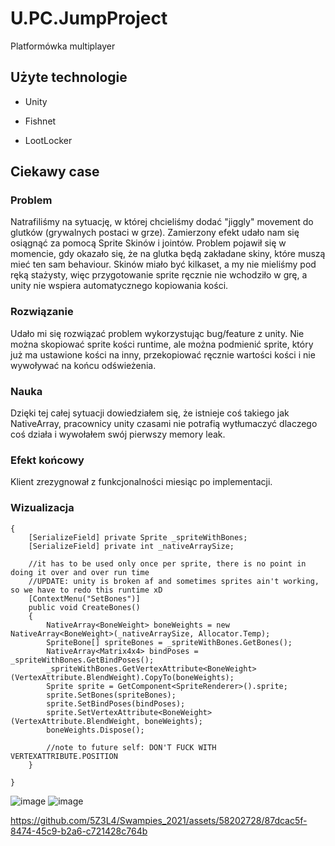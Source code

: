 # U.PC.JumpProject

Platformówka multiplayer

## Użyte technologie

- Unity

- Fishnet

- LootLocker

## Ciekawy case

### Problem
Natrafiliśmy na sytuację, w której chcieliśmy dodać "jiggly" movement do glutków (grywalnych postaci w grze). Zamierzony efekt udało nam się osiągnąć za pomocą Sprite Skinów i jointów. Problem pojawił się w momencie, gdy okazało się, że na glutka będą zakładane skiny, które muszą mieć ten sam behaviour. Skinów miało być kilkaset, a my nie mieliśmy pod ręką stażysty, więc przygotowanie sprite ręcznie nie wchodziło w grę, a unity nie wspiera automatycznego kopiowania kości. 
### Rozwiązanie
Udało mi się rozwiązać problem wykorzystując bug/feature z unity. Nie można skopiować sprite kości runtime, ale można podmienić sprite, który już ma ustawione kości na inny, przekopiować ręcznie wartości kości i nie wywoływać na końcu odświeżenia. 

### Nauka
Dzięki tej całej sytuacji dowiedziałem się, że istnieje coś takiego jak NativeArray, pracownicy unity czasami nie potrafią wytłumaczyć dlaczego coś działa i wywołałem swój pierwszy memory leak.

### Efekt końcowy
Klient zrezygnował z funkcjonalności miesiąc po implementacji.

### Wizualizacja
```public class CreateSpriteBonesFromSprite : MonoBehaviour
{
    [SerializeField] private Sprite _spriteWithBones;
    [SerializeField] private int _nativeArraySize;

    //it has to be used only once per sprite, there is no point in doing it over and over run time
    //UPDATE: unity is broken af and sometimes sprites ain't working, so we have to redo this runtime xD
    [ContextMenu("SetBones")]
    public void CreateBones()
    {
        NativeArray<BoneWeight> boneWeights = new NativeArray<BoneWeight>(_nativeArraySize, Allocator.Temp); 
        SpriteBone[] spriteBones = _spriteWithBones.GetBones();
        NativeArray<Matrix4x4> bindPoses = _spriteWithBones.GetBindPoses();
        _spriteWithBones.GetVertexAttribute<BoneWeight>(VertexAttribute.BlendWeight).CopyTo(boneWeights);
        Sprite sprite = GetComponent<SpriteRenderer>().sprite;
        sprite.SetBones(spriteBones);
        sprite.SetBindPoses(bindPoses);
        sprite.SetVertexAttribute<BoneWeight>(VertexAttribute.BlendWeight, boneWeights);
        boneWeights.Dispose();

        //note to future self: DON'T FUCK WITH VERTEXATTRIBUTE.POSITION
    }
    
}
```

![image](https://github.com/5Z3L4/Swampies_2021/assets/58202728/ea718153-4d71-481b-86d3-198a199aea99)
![image](https://github.com/5Z3L4/Swampies_2021/assets/58202728/6c00114b-6920-4250-a96f-873d58718d91)


https://github.com/5Z3L4/Swampies_2021/assets/58202728/87dcac5f-8474-45c9-b2a6-c721428c764b


